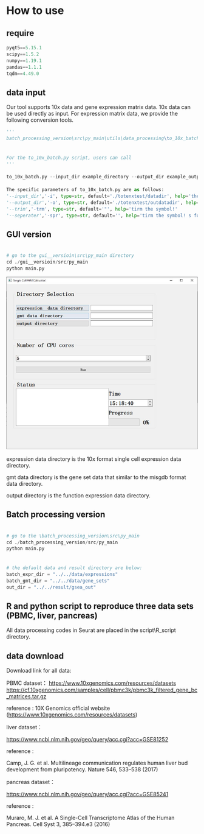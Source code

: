 # How to use

## require

```python
pyqt5==5.15.1
scipy==1.5.2
numpy==1.19.1
pandas==1.1.1
tqdm==4.49.0
```
## data input
Our tool supports 10x data and gene expression matrix data. 10x data can be used directly as input. For expression matrix data, we provide the following conversion tools.
```python
'''
batch_processing_version\src\py_main\utils\data_processing\to_10x_batch.py is a batch conversion tool.


For the to_10x_batch.py script, users can call 
'''

to_10x_batch.py --input_dir example_directory --output_dir example_output_directory for batch transcription.

The specific parameters of to_10x_batch.py are as follows:
'--input_dir','-i', type=str, default='./totenxtest/datadir', help='the input data directory!'
'--output_dir','-o', type=str, default='./totenxtest/outdatadir', help='the output data directory!'
'--trim','-trm', type=str, default='"', help='tirm the symbol!'
'--seperater','-spr', type=str, default='', help='tirm the symbol! s for space '
```

## GUI version

```python

# go to the gui__versioin\src\py_main directory
cd ./gui__versioin/src/py_main
python main.py


```



![image-20201202143317111](./GUI_Image.jpg)



expression data directory is the 10x format single cell expression data directory.

gmt data directory is the gene set data that similar to the misgdb format data directory.

output directory is the function expression data directory.





## Batch processing version

```python

# go to the \batch_processing_version\src\py_main
cd ./batch_processing_version/src/py_main
python main.py


# the default data and result directory are below:
batch_expr_dir = "../../data/expressions"
batch_gmt_dir = "../../data/gene_sets"
out_dir = "../../result/gsea_out"


```

## R and python script to reproduce three data sets (PBMC, liver, pancreas)

All data processing codes in Seurat are placed in the script\R_script directory.



## data download

Download link for all data:

PBMC dataset：
https://www.10xgenomics.com/resources/datasets
https://cf.10xgenomics.com/samples/cell/pbmc3k/pbmc3k_filtered_gene_bc_matrices.tar.gz

reference :
10X Genomics official website (https://www.10xgenomics.com/resources/datasets)



liver dataset：

https://www.ncbi.nlm.nih.gov/geo/query/acc.cgi?acc=GSE81252

reference :

Camp, J. G. et al. Multilineage communication regulates human liver bud development from pluripotency. Nature 546, 533–538 (2017)



pancreas dataset：

https://www.ncbi.nlm.nih.gov/geo/query/acc.cgi?acc=GSE85241

reference :

Muraro, M. J. et al. A Single-Cell Transcriptome Atlas of the Human Pancreas. Cell Syst 3, 385–394.e3 (2016)

